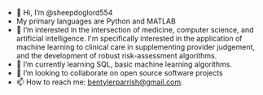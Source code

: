 - 👋 Hi, I’m @sheepdoglord554
- My primary languages are Python and MATLAB
- 👀 I’m interested in the intersection of medicine, computer science, and artificial intelligence. I'm specifically interested in the application of
machine learning to clinical care in supplementing provider judgement, and the development of robust risk-assessment algorithms.
- 🌱 I’m currently learning SQL, basic machine learning algorithms. 
- 💞️ I’m looking to collaborate on open source software projects 
- 📫 How to reach me: bentylerparrish@gmail.com.

<!---
sheepdoglord554/sheepdoglord554 is a ✨ special ✨ repository because its `README.md` (this file) appears on your GitHub profile.
You can click the Preview link to take a look at your changes.
--->
